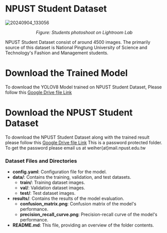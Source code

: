 # NPUST Student Dataset
![20240904_133056](https://github.com/user-attachments/assets/0f66d9b7-98ac-4755-b2e3-0cce4b3e98c3)

<div style="text-align: center;">
  <p><em>Figure: Students photoshoot on Lightroom Lab</em></p>
</div>

NPUST Student Dataset consist of around 4500 images. The primarily source of this dataset is National Pingtung University of Science and Technology's Fashion and Management students. 

# Download the Trained Model

To download the YOLOV8 Model trained on NPUST Student Dataset, Please follow this [Google Drive file Link](https://drive.google.com/file/d/1AUHRicgHVOsi-W76sxftSalmTxyWA4id/view?usp=drive_link)


# Download the NPUST Student Dataset

To download the NPUST Student Dataset along with the trained result please follow this [Google Drive file Link](https://drive.google.com/file/d/1DsTSQx0ikJqRL45jgMyXinklh_7JE0vS/view?usp=drive_link)
This is a password protected folder. To get the password please email us at weiher{at}mail.npust.edu.tw



### Dataset Files and Directories

- **config.yaml**: Configuration file for the model.
- **data/**: Contains the training, validation, and test datasets.
  - **train/**: Training dataset images.
  - **val/**: Validation dataset images.
  - **test/**: Test dataset images.
- **results/**: Contains the results of the model evaluation.
  - **confusion_matrix.png**: Confusion matrix of the model's performance.
  - **precision_recall_curve.png**: Precision-recall curve of the model's performance.
- **README.md**: This file, providing an overview of the folder contents.











